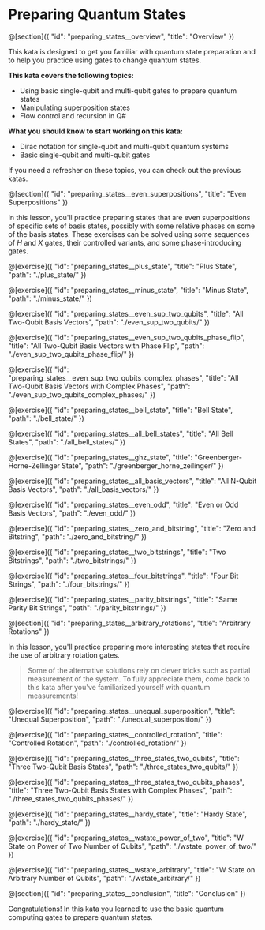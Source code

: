 # Preparing Quantum States

@[section]({
    "id": "preparing_states__overview",
    "title": "Overview"
})

This kata is designed to get you familiar with quantum state preparation and to help you practice using gates to change quantum states.

**This kata covers the following topics:**

- Using basic single-qubit and multi-qubit gates to prepare quantum states
- Manipulating superposition states
- Flow control and recursion in Q#

**What you should know to start working on this kata:**

- Dirac notation for single-qubit and multi-qubit quantum systems
- Basic single-qubit and multi-qubit gates

If you need a refresher on these topics, you can check out the previous katas.

@[section]({
    "id": "preparing_states__even_superpositions",
    "title": "Even Superpositions"
})

In this lesson, you'll practice preparing states that are even superpositions of specific sets of basis states, possibly with some relative phases on some of the basis states. These exercises can be solved using some sequences of $H$ and $X$ gates, their controlled variants, and some phase-introducing gates.

@[exercise]({
    "id": "preparing_states__plus_state",
    "title": "Plus State",
    "path": "./plus_state/"
})

@[exercise]({
    "id": "preparing_states__minus_state",
    "title": "Minus State",
    "path": "./minus_state/"
})

@[exercise]({
    "id": "preparing_states__even_sup_two_qubits",
    "title": "All Two-Qubit Basis Vectors",
    "path": "./even_sup_two_qubits/"
})

@[exercise]({
    "id": "preparing_states__even_sup_two_qubits_phase_flip",
    "title": "All Two-Qubit Basis Vectors with Phase Flip",
    "path": "./even_sup_two_qubits_phase_flip/"
})

@[exercise]({
    "id": "preparing_states__even_sup_two_qubits_complex_phases",
    "title": "All Two-Qubit Basis Vectors with Complex Phases",
    "path": "./even_sup_two_qubits_complex_phases/"
})

@[exercise]({
    "id": "preparing_states__bell_state",
    "title": "Bell State",
    "path": "./bell_state/"
})

@[exercise]({
    "id": "preparing_states__all_bell_states",
    "title": "All Bell States",
    "path": "./all_bell_states/"
})

@[exercise]({
    "id": "preparing_states__ghz_state",
    "title": "Greenberger-Horne-Zellinger State",
    "path": "./greenberger_horne_zeilinger/"
})

@[exercise]({
    "id": "preparing_states__all_basis_vectors",
    "title": "All N-Qubit Basis Vectors",
    "path": "./all_basis_vectors/"
})

@[exercise]({
    "id": "preparing_states__even_odd",
    "title": "Even or Odd Basis Vectors",
    "path": "./even_odd/"
})

@[exercise]({
    "id": "preparing_states__zero_and_bitstring",
    "title": "Zero and Bitstring",
    "path": "./zero_and_bitstring/"
})

@[exercise]({
    "id": "preparing_states__two_bitstrings",
    "title": "Two Bitstrings",
    "path": "./two_bitstrings/"
})

@[exercise]({
    "id": "preparing_states__four_bitstrings",
    "title": "Four Bit Strings",
    "path": "./four_bitstrings/"
})

@[exercise]({
    "id": "preparing_states__parity_bitstrings",
    "title": "Same Parity Bit Strings",
    "path": "./parity_bitstrings/"
})


@[section]({
    "id": "preparing_states__arbitrary_rotations",
    "title": "Arbitrary Rotations"
})

In this lesson, you'll practice preparing more interesting states that require the use of arbitrary rotation gates. 

> Some of the alternative solutions rely on clever tricks such as partial measurement of the system. 
> To fully appreciate them, come back to this kata after you've familiarized yourself with quantum measurements!

@[exercise]({
    "id": "preparing_states__unequal_superposition",
    "title": "Unequal Superposition",
    "path": "./unequal_superposition/"
})

@[exercise]({
    "id": "preparing_states__controlled_rotation",
    "title": "Controlled Rotation",
    "path": "./controlled_rotation/"
})

@[exercise]({
    "id": "preparing_states__three_states_two_qubits",
    "title": "Three Two-Qubit Basis States",
    "path": "./three_states_two_qubits/"
})

@[exercise]({
    "id": "preparing_states__three_states_two_qubits_phases",
    "title": "Three Two-Qubit Basis States with Complex Phases",
    "path": "./three_states_two_qubits_phases/"
})

@[exercise]({
    "id": "preparing_states__hardy_state",
    "title": "Hardy State",
    "path": "./hardy_state/"
})

@[exercise]({
    "id": "preparing_states__wstate_power_of_two",
    "title": "W State on Power of Two Number of Qubits",
    "path": "./wstate_power_of_two/"
})

@[exercise]({
    "id": "preparing_states__wstate_arbitrary",
    "title": "W State on Arbitrary Number of Qubits",
    "path": "./wstate_arbitrary/"
})


@[section]({
    "id": "preparing_states__conclusion",
    "title": "Conclusion"
})

Congratulations! In this kata you learned to use the basic quantum computing gates to prepare quantum states.
